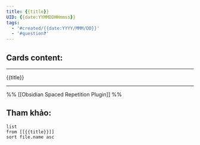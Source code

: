 ```yaml
---
title: {{title}}
UID: {{date:YYMMDDHHmmss}}
tags:
  - '#created/{{date:YYYY/MMM/DD}}'
  - '#question❓'
---
```


## Cards content:
---

{{title}}


---
%%
[[Obsidian Spaced Repetition Plugin]]
%%

## Tham khảo:
```dataview
list
from [[{{title}}]]
sort file.name asc
```
